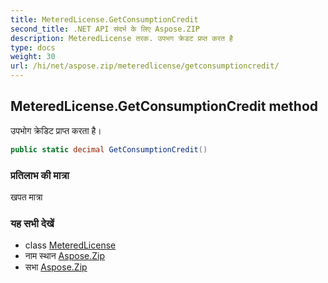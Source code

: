 ```yaml
---
title: MeteredLicense.GetConsumptionCredit
second_title: .NET API संदर्भ के लिए Aspose.ZIP
description: MeteredLicense तरक. उपभग क्रेडट प्रप्त करत है
type: docs
weight: 30
url: /hi/net/aspose.zip/meteredlicense/getconsumptioncredit/
---
```

## MeteredLicense.GetConsumptionCredit method

उपभोग क्रेडिट प्राप्त करता है।

```csharp
public static decimal GetConsumptionCredit()
```

### प्रतिलाभ की मात्रा

खपत मात्रा

### यह सभी देखें

* class [MeteredLicense](../)
* नाम स्थान [Aspose.Zip](../../meteredlicense/)
* सभा [Aspose.Zip](../../../)


